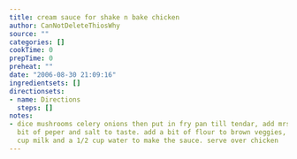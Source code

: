 ```yaml
---
title: cream sauce for shake n bake chicken
author: CanNotDeleteThiosWhy
source: ""
categories: []
cookTime: 0
prepTime: 0
preheat: ""
date: "2006-08-30 21:09:16"
ingredientsets: []
directionsets:
- name: Directions
  steps: []
notes:
- dice mushrooms celery onions then put in fry pan till tendar, add mrs dash and a
  bit of peper and salt to taste. add a bit of flour to brown veggies, take a 1/2
  cup milk and a 1/2 cup water to make the sauce. serve over chicken
---
```


